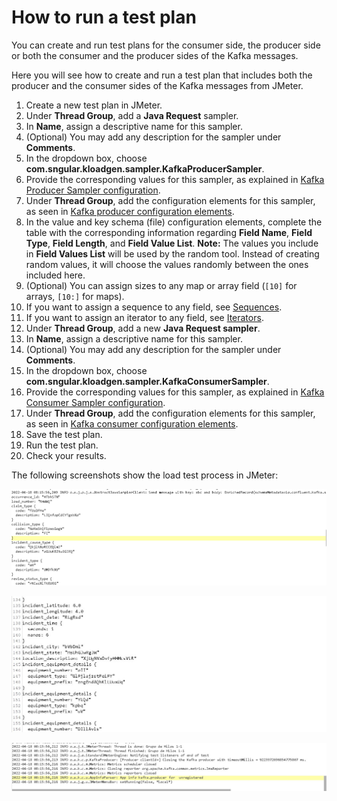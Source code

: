 # How to run a test plan

You can create and run test plans for the consumer side, the producer side or both the consumer and the producer sides of the Kafka messages. 

Here you will see how to create and run a test plan that includes both the producer and the consumer sides of the Kafka messages from JMeter.

1. Create a new test plan in JMeter.
2. Under **Thread Group**, add a **Java Request** sampler.
3. In **Name**, assign a descriptive name for  this sampler.
4. (Optional) You may add any description for the sampler under **Comments**.
5. In the dropdown box, choose **com.sngular.kloadgen.sampler.KafkaProducerSampler**. 
6. Provide the corresponding values for this sampler, as explained in [Kafka Producer Sampler configuration](https://github.com/sngular/kloadgen/wiki/producer-configuration#kafka-producer-sampler-configuration).
7. Under **Thread Group**, add the configuration elements for this sampler, as seen in [Kafka producer configuration elements](https://github.com/sngular/kloadgen/wiki/producer-configuration#kafka-producer-configuration-elements).
8. In the value and key schema (file) configuration elements, complete the table with the corresponding information regarding **Field Name**, **Field Type**, **Field Length**, and **Field Value List**.
  **Note:** The values you include in **Field Values List** will be used by the random tool. Instead of creating random values, it will choose the values randomly between the ones included here. 
9. (Optional) You can assign sizes to any map or array field (`[10]` for arrays, `[10:]` for maps).
10. If you want to assign a sequence to any field, see [Sequences](https://github.com/sngular/kloadgen/wiki/schemas#sequences).
11. If you want to assign an iterator to any field, see [Iterators](https://github.com/sngular/kloadgen/wiki/schemas#iterators).
12. Under **Thread Group**, add a new **Java Request sampler**.
13. In **Name**, assign a descriptive name for  this sampler.
14. (Optional) You may add any description for the sampler under **Comments**.
15. In the dropdown box, choose **com.sngular.kloadgen.sampler.KafkaConsumerSampler**.
16. Provide the corresponding values for this sampler, as explained in [Kafka Consumer Sampler configuration](https://github.com/sngular/kloadgen/wiki/consumer-configuration#kafka-consumer-sampler-configuration).
17. Under **Thread Group**, add the configuration elements for this sampler, as seen in [Kafka consumer configuration elements](https://github.com/sngular/kloadgen/wiki/consumer-configuration#kafka-consumer-configuration-elements).
18. Save the test plan.
19. Run the test plan.
20. Check your results.

The following screenshots show the load test process in JMeter:

![Load test starting](images/load_test_process_1.png)



 ![Load test in progress](images/load_test_process_2.png)
 


![Load test results](images/load_test_results.png)

